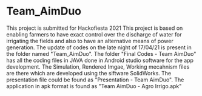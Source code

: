 # Team_AimDuo
This project is submitted for Hackofiesta 2021
This project is based on enabling farmers to have exact control over the discharge of water for irrigating the fields and also to have an alternative means of power generation.
The update of codes on  the late night of 17/04/21 is present in the folder named "Team_AimDuo".
The folder "Final Codes - Team AimDuo" has all the coding files in JAVA done in Android studio software for the app development.
The Simulation, Rendered Imgae, Working mecahnism files are there which are developed using the siftware SolidWorks.
The presentation file could be found as "Presentation - Team AimDuo".
The application in apk format is found as "Team AimDuo - Agro Irrigo.apk"
